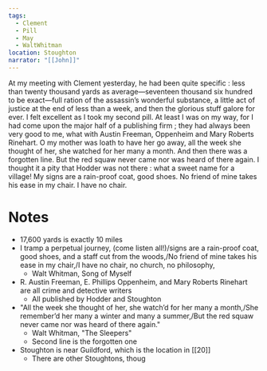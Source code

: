```yaml
---
tags:
  - Clement
  - Pill
  - May
  - WaltWhitman
location: Stoughton
narrator: "[[John]]"
---
```

At my meeting with Clement yesterday, he had been quite specific : less than twenty thousand yards as average—seventeen thousand six hundred to be exact—full ration of the assassin’s wonderful substance, a little act of justice at the end of less than a week, and then the glorious stuff galore for ever. I felt excellent as I took my second pill. At least I was on my way, for I had come upon the major half of a publishing firm ; they had always been very good to me, what with Austin Freeman, Oppenheim and Mary Roberts Rinehart. O my mother was loath to have her go away, all the week she thought of her, she watched for her many a month. And then there was a forgotten line. But the red squaw never came nor was heard of there again. I thought it a pity that Hodder was not there : what a sweet name for a village! My signs are a rain-proof coat, good shoes. No friend of mine takes his ease in my chair. I have no chair.

# Notes
- 17,600 yards is exactly 10 miles
- I tramp a perpetual journey, (come listen all!)/signs are a rain-proof coat, good shoes, and a staff cut from the woods,/No friend of mine takes his ease in my chair,/I have no chair, no church, no philosophy,
	- Walt Whitman, Song of Myself
- R. Austin Freeman, E. Phillips Oppenheim, and Mary Roberts Rinehart are all crime and detective writers
	- All published by Hodder and Stoughton
- "All the week she thought of her, she watch’d for her many a month,/She remember’d her many a winter and many a summer,/But the red squaw never came nor was heard of there again."
	- Walt Whitman, "The Sleepers"
	- Second line is the forgotten one
- Stoughton is near Guildford, which is the location in [[20]]
	- There are other Stoughtons, thoug
